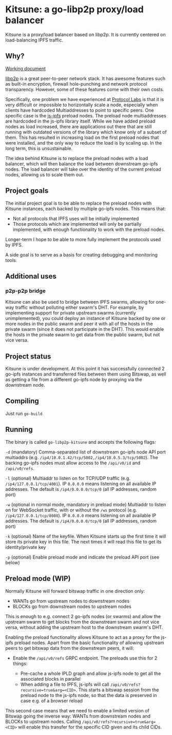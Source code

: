 # Kitsune: a go-libp2p proxy/load balancer

Kitsune is a proxy/load balancer based on libp2p. It is currently centered on
load-balancing IPFS traffic.

## Why?

[Working document](https://www.notion.so/pl-strflt/Kitsune-a-libp2p-reverse-proxy-60df1d1a333646768951c2976e735234)

[libp2p](https://github.com/libp2p/libp2p) is a great peer-to-peer network stack.
It has awesome features such as built-in encryption, firewall hole-punching and
network protocol transparency. However, some of these features come with their
own costs.

Specifically, one problem we have experienced at [Protocol Labs](https://protocol.ai)
is that it is very difficult or impossible to horizontally scale a node,
especially when clients have hardcoded Multiaddresses to point to specific peers.
One specific case is the [js-ipfs](https://github.com/ipfs/js-ipfs) preload nodes.
The preload node multiaddresses are hardcoded in the js-ipfs library itself. While
we have added preload nodes as load increased, there are applications out there
that are still running with outdated versions of the library which know only of a
subset of them. This has resulted in increasing load on the first preload nodes
that were installed, and the only way to reduce the load is by scaling up. In the
long term, this is unsustainable.

The idea behind Kitsune is to replace the preload nodes with a load balancer,
which will then balance the load between downstream go-ipfs nodes. The load balancer
will take over the identity of the current preload nodes, allowing us to scale them
out.

## Project goals

The initial project goal is to be able to replace the preload nodes with Kitsune
instances, each backed by multiple go-ipfs nodes. This means that:

* Not all protocols that IPFS uses will be initially implemented
* Those protocols which are implemented will only be partially implemented, with
  enough functionality to work with the preload nodes.

Longer-term I hope to be able to more fully implement the protocols used by IPFS.

A side goal is to serve as a basis for creating debugging and monitoring tools.

## Additional uses

### p2p-p2p bridge

Kitsune can also be used to bridge between IPFS swarms, allowing for one-way traffic
without polluting either swarm's DHT. For example, by implementing support for
private upstream swarms (currently unimplemented), you could deploy an instance of
Kitsune backed by one or more nodes in the public swarm and peer it with all of the
hosts in the private swarm (since it does not participate in the DHT). This would
enable the hosts in the private swarm to get data from the public swarm, but not
vice versa.

## Project status

Kitsune is under development. At this point it has successfully connected 2 go-ipfs
instances and transferred files between them using Bitswap, as well as getting a
file from a different go-ipfs node by proxying via the downstream node.

## Compiling

Just run `go-build`

## Running

The binary is called `go-libp2p-kitsune` and accepts the following flags:

`-d` (mandatory) Comma-separated list of downstream go-ipfs node API port multiaddrs
     (e.g. `/ip4/10.0.1.42/tcp/5002,/ip4/10.0.5.3/tcp/5002`). The backing go-ipfs
     nodes must allow access to the `/api/v0/id` and `/api/v0/refs`.

`-l` (optional) Multiaddr to listen on for TCP/UDP traffic (e.g. `/ip4/127.0.0.1/tcp/4001`).
     IP `0.0.0.0` means listening on all available IP addresses. The default is `/ip4/0.0.0.0/tcp/0`
     (all IP addresses, random port)

`-w` (optional in normal mode, mandatory in preload mode) Multiaddr to listen
     on for WebSocket traffic, with or without the `/ws` protocol (e.g. `/ip4/127.0.0.1/tcp/8080`).
     IP `0.0.0.0` means listening on all available IP addresses. The default is `/ip4/0.0.0.0/tcp/0`
     (all IP addresses, random port)

`-k` (optional) Name of the keyfile. When Kitsune starts up the first time it will
     store its private key in this file. The next times it will read this file
     to get its identity/private key

`-p` (optional) Enable preload mode and indicate the preload API port (see below)

## Preload mode (WIP)

Normally Kitsune will forward bitswap traffic in one direction only:

* WANTs go from upstream nodes to downstream nodes
* BLOCKs go from downstream nodes to upstream nodes

This is enough to e.g. connect 2 go-ipfs nodes (or swarms) and allow the upstream
swarm to get blocks from the downstream swarm and not vice versa, without adding
the upstream host to the downstream swarm's DHT.

Enabling the preload functionality allows Kitsune to act as a proxy for the js-ipfs
preload nodes. Apart from the basic functionality of allowing upstream peers to get
bitswap data from the downstream peers, it will:

* Enable the `/api/v0/refs` GRPC endpoint. The preloads use this for 2 things:

  * Pre-cache a whole IPLD graph and allow js-ipfs node to get all the associated
    blocks in parallel
  * When adding a file to IPFS, js-ipfs will call `/api/v0/refs?recursive=true&arg=<CID>`.
    This starts a bitswap session from the preload node to the js-ipfs node, so
    that the data is preserved in case e.g. of a browser reload

This second case means that we need to enable a limited version of Bitswap going
the inverse way: WANTs from downstream nodes and BLOCKs to upstream nodes. Calling
`/api/v0/refs?recursive=true&arg=<CID>` will enable this transfer for the specific
CID given and its child CIDs.


